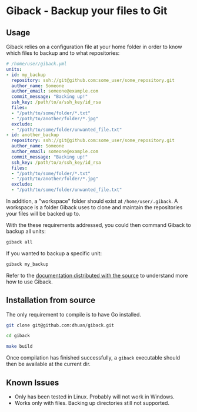 # Giback - Backup your files to Git

## Usage

Giback relies on a configuration file at your home folder in order to know which files to backup and to what repositories:

```yml
# /home/user/giback.yml
units:
- id: my_backup
  repository: ssh://git@github.com:some_user/some_repository.git
  author_name: Someone
  author_email: someone@example.com
  commit_message: "Backing up!"
  ssh_key: /path/to/a/ssh_key/id_rsa
  files:
  - "/path/to/some/folder/*.txt"
  - "/path/to/another/folder/*.jpg"
  exclude:
  - "/path/to/some/folder/unwanted_file.txt"
- id: another_backup
  repository: ssh://git@github.com:some_user/some_repository.git
  author_name: Someone
  author_email: someone@example.com
  commit_message: "Backing up!"
  ssh_key: /path/to/a/ssh_key/id_rsa
  files:
  - "/path/to/some/folder/*.txt"
  - "/path/to/another/folder/*.jpg"
  exclude:
  - "/path/to/some/folder/unwanted_file.txt"
```

In addition, a "workspace" folder should exist at `/home/user/.giback`. A workspace is a folder Giback uses to clone and maintain the repositories your files will be backed up to.

With the these requirements addressed, you could then command Giback to backup all units:

```sh
giback all
```

If you wanted to backup a specific unit:

```sh
giback my_backup
```

Refer to the [documentation distributed with the source](./giback.txt) to understand more how to use Giback.

## Installation from source

The only requirement to compile is to have Go installed.

```sh
git clone git@github.com:dhuan/giback.git

cd giback

make build
```

Once compilation has finished successfully, a `giback` executable should then be available at the current dir.

## Known Issues

- Only has been tested in Linux. Probably will not work in Windows.
- Works only with files. Backing up directories still not supported.
